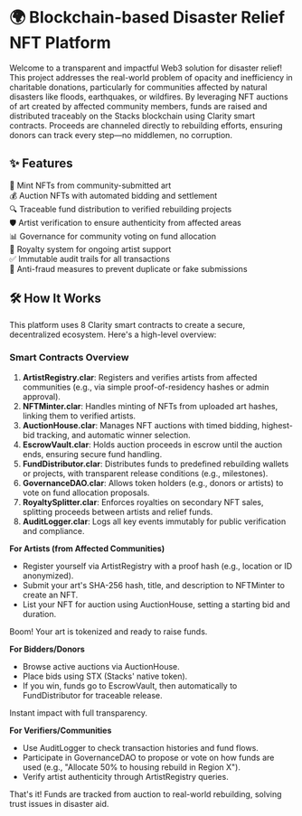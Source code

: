 # 🌍 Blockchain-based Disaster Relief NFT Platform

Welcome to a transparent and impactful Web3 solution for disaster relief! This project addresses the real-world problem of opacity and inefficiency in charitable donations, particularly for communities affected by natural disasters like floods, earthquakes, or wildfires. By leveraging NFT auctions of art created by affected community members, funds are raised and distributed traceably on the Stacks blockchain using Clarity smart contracts. Proceeds are channeled directly to rebuilding efforts, ensuring donors can track every step—no middlemen, no corruption.

## ✨ Features

🎨 Mint NFTs from community-submitted art  
💰 Auction NFTs with automated bidding and settlement  
🔍 Traceable fund distribution to verified rebuilding projects  
🛡️ Artist verification to ensure authenticity from affected areas  
📊 Governance for community voting on fund allocation  
🔄 Royalty system for ongoing artist support  
✅ Immutable audit trails for all transactions  
🚫 Anti-fraud measures to prevent duplicate or fake submissions

## 🛠 How It Works

This platform uses 8 Clarity smart contracts to create a secure, decentralized ecosystem. Here's a high-level overview:

### Smart Contracts Overview
1. **ArtistRegistry.clar**: Registers and verifies artists from affected communities (e.g., via simple proof-of-residency hashes or admin approval).  
2. **NFTMinter.clar**: Handles minting of NFTs from uploaded art hashes, linking them to verified artists.  
3. **AuctionHouse.clar**: Manages NFT auctions with timed bidding, highest-bid tracking, and automatic winner selection.  
4. **EscrowVault.clar**: Holds auction proceeds in escrow until the auction ends, ensuring secure fund handling.  
5. **FundDistributor.clar**: Distributes funds to predefined rebuilding wallets or projects, with transparent release conditions (e.g., milestones).  
6. **GovernanceDAO.clar**: Allows token holders (e.g., donors or artists) to vote on fund allocation proposals.  
7. **RoyaltySplitter.clar**: Enforces royalties on secondary NFT sales, splitting proceeds between artists and relief funds.  
8. **AuditLogger.clar**: Logs all key events immutably for public verification and compliance.

**For Artists (from Affected Communities)**  
- Register yourself via ArtistRegistry with a proof hash (e.g., location or ID anonymized).  
- Submit your art's SHA-256 hash, title, and description to NFTMinter to create an NFT.  
- List your NFT for auction using AuctionHouse, setting a starting bid and duration.  

Boom! Your art is tokenized and ready to raise funds.

**For Bidders/Donors**  
- Browse active auctions via AuctionHouse.  
- Place bids using STX (Stacks' native token).  
- If you win, funds go to EscrowVault, then automatically to FundDistributor for traceable release.  

Instant impact with full transparency.

**For Verifiers/Communities**  
- Use AuditLogger to check transaction histories and fund flows.  
- Participate in GovernanceDAO to propose or vote on how funds are used (e.g., "Allocate 50% to housing rebuild in Region X").  
- Verify artist authenticity through ArtistRegistry queries.  

That's it! Funds are tracked from auction to real-world rebuilding, solving trust issues in disaster aid.